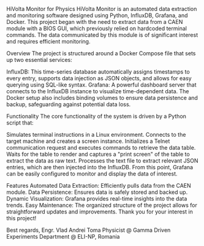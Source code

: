 HiVolta Monitor for Physics
HiVolta Monitor is an automated data extraction and monitoring software designed using Python, InfluxDB, Grafana, and Docker. This project began with the need to extract data from a CAEN module with a BIOS GUI, which previously relied on hardcoded terminal commands. The data communicated by this module is of significant interest and requires efficient monitoring.

Overview
The project is structured around a Docker Compose file that sets up two essential services:

InfluxDB: This time-series database automatically assigns timestamps to every entry, supports data injection as JSON objects, and allows for easy querying using SQL-like syntax.
Grafana: A powerful dashboard server that connects to the InfluxDB instance to visualize time-dependent data.
The Docker setup also includes binding volumes to ensure data persistence and backup, safeguarding against potential data loss.

Functionality
The core functionality of the system is driven by a Python script that:

Simulates terminal instructions in a Linux environment.
Connects to the target machine and creates a screen instance.
Initializes a Telnet communication request and executes commands to retrieve the data table.
Waits for the table to render and captures a "print screen" of the table to extract the data as raw text.
Processes the text file to extract relevant JSON entries, which are then injected into the InfluxDB.
From this point, Grafana can be easily configured to monitor and display the data of interest.

Features
Automated Data Extraction: Efficiently pulls data from the CAEN module.
Data Persistence: Ensures data is safely stored and backed up.
Dynamic Visualization: Grafana provides real-time insights into the data trends.
Easy Maintenance: The organized structure of the project allows for straightforward updates and improvements.
Thank you for your interest in this project!

Best regards,
Engr. Vlad Andrei Toma
Physicist @ Gamma Driven Experiments Department @ ELI-NP, Romania
